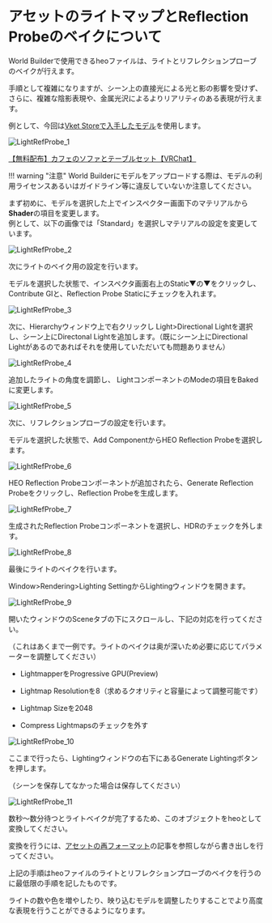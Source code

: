 # アセットのライトマップとReflection Probeのベイクについて

World Builderで使用できるheoファイルは、ライトとリフレクションプローブのベイクが行えます。

手順として複雑になりますが、シーン上の直接光による光と影の影響を受けず、さらに、複雑な陰影表現や、金属光沢によるよりリアリティのある表現が行えます。

例として、今回は[Vket Storeで入手したモデル](https://store.vket.com/ja/items/7530)を使用します。

![LightRefProbe_1](img/LightRefProbe_1.jpg)

[【無料配布】カフェのソファとテーブルセット【VRChat】](https://store.vket.com/ja/items/7530)

!!! warning "注意"
    World Builderにモデルをアップロードする際は、モデルの利用ライセンスあるいはガイドライン等に違反していないか注意してください。

まず初めに、モデルを選択した上でインスペクター画面下のマテリアルから**Shader**の項目を変更します。  
例として、以下の画像では「Standard」を選択しマテリアルの設定を変更しています。

![LightRefProbe_2](img/LightRefProbe_2.jpg)

次にライトのベイク用の設定を行います。

モデルを選択した状態で、インスペクタ画面右上のStatic▼の▼をクリックし、Contribute GIと、Reflection Probe Staticにチェックを入れます。

![LightRefProbe_3](img/LightRefProbe_3.jpg)

次に、Hierarchyウィンドウ上で右クリックし Light>Directional Lightを選択し、シーン上にDirectonal Lightを追加します。（既にシーン上にDirectional Lightがあるのであればそれを使用していただいても問題ありません）

![LightRefProbe_4](img/LightRefProbe_4.jpg)

追加したライトの角度を調節し、 LightコンポーネントのModeの項目をBakedに変更します。

![LightRefProbe_5](img/LightRefProbe_5.jpg)

次に、リフレクションプローブの設定を行います。

モデルを選択した状態で、Add ComponentからHEO Reflection Probeを選択します。

![LightRefProbe_6](img/LightRefProbe_6.jpg)

HEO Reflection Probeコンポーネントが追加されたら、Generate Reflection Probeをクリックし、Reflection Probeを生成します。

![LightRefProbe_7](img/LightRefProbe_7.jpg)

生成されたReflection Probeコンポーネントを選択し、HDRのチェックを外します。

![LightRefProbe_8](img/LightRefProbe_8.jpg)

最後にライトのベイクを行います。

Window>Rendering>Lighting SettingからLightingウィンドウを開きます。

![LightRefProbe_9](img/LightRefProbe_9.jpg)

開いたウィンドウのSceneタブの下にスクロールし、下記の対応を行ってください。

（これはあくまで一例です。ライトのベイクは奥が深いため必要に応じてパラメーターを調整してください）

- LightmapperをProgressive GPU(Preview)

- Lightmap Resolutionを8（求めるクオリティと容量によって調整可能です）

- Lightmap Sizeを2048

- Compress Lightmapsのチェックを外す

![LightRefProbe_10](img/LightRefProbe_10.jpg)

ここまで行ったら、Lightingウィンドウの右下にあるGenerate Lightingボタンを押します。

（シーンを保存してなかった場合は保存してください）

![LightRefProbe_11](img/LightRefProbe_11.jpg)

数秒～数分待つとライトベイクが完了するため、このオブジェクトをheoとして変換してください。

変換を行うには、[アセットの再フォーマット](../GettingStarted/ReformattingAssets.md)の記事を参照しながら書き出しを行ってください。

上記の手順はheoファイルのライトとリフレクションプローブのベイクを行うのに最低限の手順を記したものです。

ライトの数や色を増やしたり、映り込むモデルを調整したりすることでより高度な表現を行うことができるようになります。
